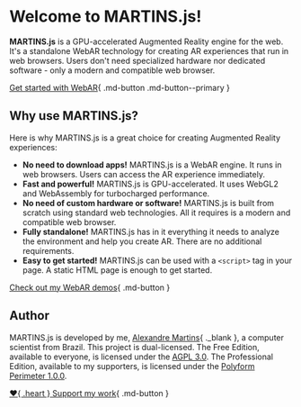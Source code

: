 # Welcome to MARTINS.js!

**MARTINS.js** is a GPU-accelerated Augmented Reality engine for the web. It's a standalone WebAR technology for creating AR experiences that run in web browsers. Users don't need specialized hardware nor dedicated software - only a modern and compatible web browser.

[Get started with WebAR](./introduction.md){ .md-button .md-button--primary }

## Why use MARTINS.js?

Here is why MARTINS.js is a great choice for creating Augmented Reality experiences:

* **No need to download apps!** MARTINS.js is a WebAR engine. It runs in web browsers. Users can access the AR experience immediately.
* **Fast and powerful!** MARTINS.js is GPU-accelerated. It uses WebGL2 and WebAssembly for turbocharged performance.
* **No need of custom hardware or software!** MARTINS.js is built from scratch using standard web technologies. All it requires is a modern and compatible web browser.
* **Fully standalone!** MARTINS.js has in it everything it needs to analyze the environment and help you create AR. There are no additional requirements.
* **Easy to get started!** MARTINS.js can be used with a `<script>` tag in your page. A static HTML page is enough to get started.

[Check out my WebAR demos](../demos.md){ .md-button }

## Author

MARTINS.js is developed by me, [Alexandre Martins](https://github.com/alemart){ ._blank }, a computer scientist from Brazil. This project is dual-licensed. The Free Edition, available to everyone, is licensed under the [AGPL 3.0](../license/agpl-3.0.md). The Professional Edition, available to my supporters, is licensed under the [Polyform Perimeter 1.0.0](../license/PolyForm-Perimeter-1.0.0-1.md).

[:heart:{ .heart } Support my work](../support-my-work.md){ .md-button }